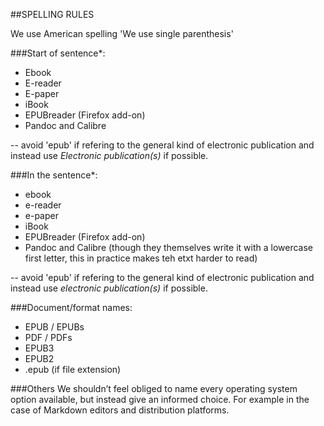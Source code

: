 ##SPELLING RULES

We use American spelling 
'We use single parenthesis'


###Start of sentence*:

* Ebook
* E-reader
* E-paper
* iBook
* EPUBreader (Firefox add-on)
* Pandoc and Calibre
 
-- avoid 'epub' if refering to the general kind of electronic publication and instead use *Electronic publication(s)* if possible. 


###In the sentence*:

* ebook
* e-reader
* e-paper
* iBook
* EPUBreader (Firefox add-on)
* Pandoc and Calibre (though they themselves write it with a lowercase first letter, this in practice makes teh etxt harder to read)

-- avoid 'epub' if refering to the general kind of electronic publication and instead use *electronic publication(s)* if possible. 


###Document/format names:

* EPUB / EPUBs
* PDF / PDFs
* EPUB3
* EPUB2
* .epub (if file extension)




###Others
We shouldn’t feel obliged to name every operating system option available, but instead give an informed choice. For example in the case of Markdown editors and distribution platforms.


